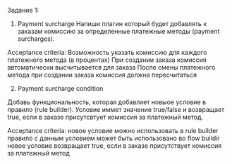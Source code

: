 Задание 1:
1. Payment surcharge
Напиши плагин который будет добавлять к заказам комиссию за определенные платежные методы (payment surcharges).

Acceptance criteria:
Возможность указать комиссию для каждого платежного метода (в процентах)
При создании заказа комиссия автоматически высчитывается для заказа
После смены платежного метода при создании заказа комиссия должна пересчитаться

2. Payment surcharge condition

Добавь функциональность, которая добавляет новыое условие в правило (rule builder).
Условие иммет значение true/false и возвращает true, если в заказе присутсвтует комиссия за платежный метод.
 
Acceptance criteria:
новое условие можно использовать в rule builder
правило с данным условием может быть использовано во flow buildir
новое условие возвращает true, если в заказе присутствует комиссия за платежный метод

